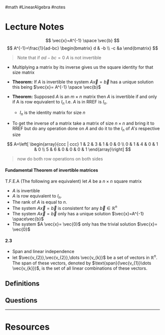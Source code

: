 #math #LinearAlgebra #notes 

# Lecture Notes
$$
\vec{x}=A^{-1} \space \vec{b}
$$
$$
A^{-1}=\frac{1}{ad-bc}
\begin{bmatrix}
d & -b \\
-c  &a
\end{bmatrix}
$$
> Note that if $ad-bc=0$  $A$ is not invertible  


- Multiplying a matrix by its inverse gives us the square identity for that size matrix
- **Theorem:** If $A$ is invertible the system $A \vec{x} = \vec{b}$ has a unique solution this being $\vec{x}= A^{-1} \space \vec{b}$
- **Theorem:** Supposed $A$ is an $m \times n$ matrix then $A$ is invertible if and only if A is row equivalent to $I_{n}$ I.e. $A$ is in RREF is $I_{n}$. 
	- $I_{n}$ is the identity matrix for size $n$
 
- To get the inverse of a matrix take a matrix of size $n \times n$ and bring it to RREF but do any operation done on $A$ and do it to the $I_{n}$ of $A's$ respective size

$$
A=\left[
\begin{array}{ccc | ccc}
1 & 2 & 3 & 1 & 0 & 0 \\
0 & 1 & 4 & 0 & 1 & 0  \\
5 & 6 & 0 & 0 & 0 & 1
\end{array}\right]
$$
> now do both row operations on both sides


#### **Fundamental Theorem of invertible matrices**
T.F.E.A (The following are equivalent)
let $A$ be a $n\times n$ square matrix
- $A$ is invertible 
- $A$ is row equivalent to $I_{n}$.
- The rank of $A$ is equal to $n$.
- The system $A \vec{x}= \vec{b}$ is consistent for any $\vec{b} \in \mathbb{R}^n$ 
- The system $A \vec{x}= \vec{b}$ only has a unique solution $\vec{x}=A^{-1}  \space\vec{b}$
- The system $A \vec{x}= \vec{0}$ only has the trivial solution $\vec{x}= \vec{0}$



#### 2.3
- Span and linear independence
- let $\vec{v_{2}},\vec{v_{2}},\dots  \vec{v_{k}}$ be a set of vectors in $\mathbb{R}^n$. The span of these vectors, denoted by $\text{span}(\vec{v_{1}}\dots  \vec{v_{k}})$, is the set of all linear combinations of these vectors. 



## Definitions


## Questions


---
# Resources 